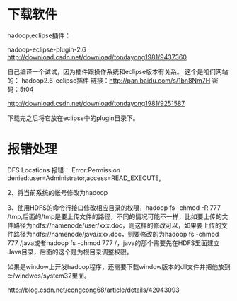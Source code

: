 # 下载软件
hadoop,eclipse插件：

hadoop-eclipse-plugin-2.6
http://download.csdn.net/download/tondayong1981/9437360


自己编译一个试试，因为插件跟操作系统和eclipse版本有关系。
这个是咱们网站的：
hadoop2.6-eclipse插件
链接：http://pan.baidu.com/s/1bn8Nm7H 密码：5t04

http://download.csdn.net/download/tondayong1981/9251587

下载完之后将它放在eclipse中的plugin目录下。

# 报错处理

DFS Locations 报错：
Error:Permission denied:user=Administrator,access=READ_EXECUTE,

2、将当前系统的帐号修改为hadoop

3、使用HDFS的命令行接口修改相应目录的权限，hadoop fs -chmod -R 777 /tmp,后面的/tmp是要上传文件的路径，不同的情况可能不一样，比如要上传的文件路径为hdfs://namenode/user/xxx.doc，则这样的修改可以，如果要上传的文件路径为hdfs://namenode/java/xxx.doc，则要修改的为hadoop fs -chmod 777 /java或者hadoop fs -chmod 777 /，java的那个需要先在HDFS里面建立Java目录，后面的这个是为根目录调整权限。

如果是window上开发hadoop程序，还需要下载window版本的dll文件并把他放到c:/windwos/system32里面。


http://blog.csdn.net/congcong68/article/details/42043093
